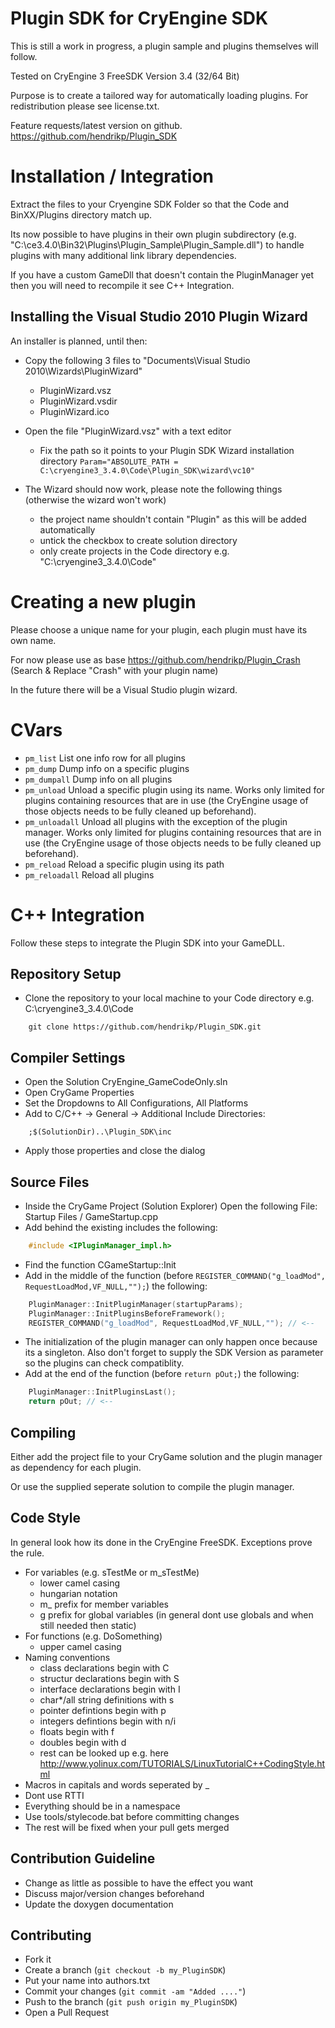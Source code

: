 Plugin SDK for CryEngine SDK
=====================================
This is still a work in progress, a plugin sample and plugins themselves will follow.

Tested on CryEngine 3 FreeSDK Version 3.4 (32/64 Bit)

Purpose is to create a tailored way for automatically loading plugins.
For redistribution please see license.txt.

Feature requests/latest version on github.
https://github.com/hendrikp/Plugin_SDK

Installation / Integration
==========================
Extract the files to your Cryengine SDK Folder so that the Code and BinXX/Plugins directory match up.

Its now possible to have plugins in their own plugin subdirectory (e.g. "C:\ce3.4.0\Bin32\Plugins\Plugin_Sample\Plugin_Sample.dll") to handle plugins with many additional link library dependencies.

If you have a custom GameDll that doesn't contain the PluginManager yet then you will need to recompile it see C++ Integration.

Installing the Visual Studio 2010 Plugin Wizard
-----------------------------------------------
An installer is planned, until then:

* Copy the following 3 files to "Documents\Visual Studio 2010\Wizards\PluginWizard"
  * PluginWizard.vsz
  * PluginWizard.vsdir
  * PluginWizard.ico

* Open the file "PluginWizard.vsz" with a text editor
  * Fix the path so it points to your Plugin SDK Wizard installation directory 
    ```Param="ABSOLUTE_PATH = C:\cryengine3_3.4.0\Code\Plugin_SDK\wizard\vc10"```

* The Wizard should now work, please note the following things (otherwise the wizard won't work)
  * the project name shouldn't contain "Plugin" as this will be added automatically
  * untick the checkbox to create solution directory
  * only create projects in the Code directory e.g. "C:\cryengine3_3.4.0\Code"

Creating a new plugin
=====================
Please choose a unique name for your plugin, each plugin must have its own name.

For now please use as base 
https://github.com/hendrikp/Plugin_Crash (Search & Replace "Crash" with your plugin name)

In the future there will be a Visual Studio plugin wizard.

CVars
=====
* ```pm_list```
  List one info row for all plugins
* ```pm_dump```
  Dump info on a specific plugins
* ```pm_dumpall```
  Dump info on all plugins
* ```pm_unload```
  Unload a specific plugin using its name. Works only limited for plugins containing resources that are in use (the CryEngine usage of those objects needs to be fully cleaned up beforehand).
* ```pm_unloadall```
  Unload all plugins with the exception of the plugin manager. Works only limited for plugins containing resources that are in use (the CryEngine usage of those objects needs to be fully cleaned up beforehand).
* ```pm_reload```
  Reload a specific plugin using its path
* ```pm_reloadall```
  Reload all plugins

C++ Integration
===============
Follow these steps to integrate the Plugin SDK into your GameDLL.

Repository Setup
----------------
* Clone the repository to your local machine to your Code directory e.g. C:\cryengine3_3.4.0\Code

```
    git clone https://github.com/hendrikp/Plugin_SDK.git
```

Compiler Settings
-----------------
* Open the Solution CryEngine_GameCodeOnly.sln
* Open CryGame Properties
* Set the Dropdowns to All Configurations, All Platforms
* Add to C/C++ -> General -> Additional Include Directories:

```
    ;$(SolutionDir)..\Plugin_SDK\inc
```

* Apply those properties and close the dialog

Source Files
------------
* Inside the CryGame Project (Solution Explorer)
  Open the following File: Startup Files / GameStartup.cpp
* Add behind the existing includes the following:

```C++
    #include <IPluginManager_impl.h>
```

* Find the function CGameStartup::Init
* Add in the middle of the function (before ```REGISTER_COMMAND("g_loadMod", RequestLoadMod,VF_NULL,"");```) the following:

```C++
	PluginManager::InitPluginManager(startupParams);
	PluginManager::InitPluginsBeforeFramework();
    REGISTER_COMMAND("g_loadMod", RequestLoadMod,VF_NULL,""); // <--
```

* The initialization of the plugin manager can only happen once because its a singleton.
  Also don't forget to supply the SDK Version as parameter so the plugins can check compatiblity.
* Add at the end of the function (before ```return pOut;```) the following:

```C++
    PluginManager::InitPluginsLast();
    return pOut; // <--
```

Compiling
---------
Either add the project file to your CryGame solution and the plugin manager as dependency for each plugin.

Or use the supplied seperate solution to compile the plugin manager.

Code Style
----------
In general look how its done in the CryEngine FreeSDK. Exceptions prove the rule.

* For variables (e.g. sTestMe or m_sTestMe)
  * lower camel casing
  * hungarian notation
  * m_ prefix for member variables
  * g prefix for global variables (in general dont use globals and when still needed then static)
* For functions (e.g. DoSomething)
  * upper camel casing
* Naming conventions
  * class declarations begin with C
  * structur declarations begin with S
  * interface declarations begin with I
  * char*/all string definitions with s
  * pointer defintions begin with p
  * integers defintions begin with n/i
  * floats begin with f
  * doubles begin with d
  * rest can be looked up e.g. here http://www.yolinux.com/TUTORIALS/LinuxTutorialC++CodingStyle.html
* Macros in capitals and words seperated by _
* Dont use RTTI
* Everything should be in a namespace
* Use tools/stylecode.bat before committing changes
* The rest will be fixed when your pull gets merged

Contribution Guideline
----------------------
* Change as little as possible to have the effect you want
* Discuss major/version changes beforehand
* Update the doxygen documentation

Contributing
------------
* Fork it
* Create a branch (`git checkout -b my_PluginSDK`)
* Put your name into authors.txt
* Commit your changes (`git commit -am "Added ...."`)
* Push to the branch (`git push origin my_PluginSDK`)
* Open a Pull Request


